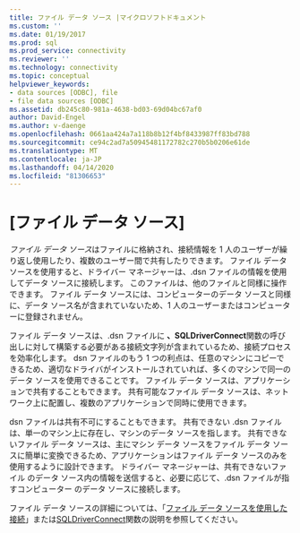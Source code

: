 ```yaml
---
title: ファイル データ ソース |マイクロソフトドキュメント
ms.custom: ''
ms.date: 01/19/2017
ms.prod: sql
ms.prod_service: connectivity
ms.reviewer: ''
ms.technology: connectivity
ms.topic: conceptual
helpviewer_keywords:
- data sources [ODBC], file
- file data sources [ODBC]
ms.assetid: db245c80-981a-4638-bd03-69d04bc67af0
author: David-Engel
ms.author: v-daenge
ms.openlocfilehash: 0661aa424a7a118b8b12f4bf8433987ff83bd788
ms.sourcegitcommit: ce94c2ad7a50945481172782c270b5b0206e61de
ms.translationtype: MT
ms.contentlocale: ja-JP
ms.lasthandoff: 04/14/2020
ms.locfileid: "81306653"
---
```

# <a name="file-data-sources"></a>[ファイル データ ソース]
*ファイル データ ソース*はファイルに格納され、接続情報を 1 人のユーザーが繰り返し使用したり、複数のユーザー間で共有したりできます。 ファイル データ ソースを使用すると、ドライバー マネージャーは、.dsn ファイルの情報を使用してデータ ソースに接続します。 このファイルは、他のファイルと同様に操作できます。 ファイル データ ソースには、コンピューターのデータ ソースと同様に、データ ソース名が含まれていないため、1 人のユーザーまたはコンピューターに登録されません。  
  
 ファイル データ ソースは、.dsn ファイルに **、SQLDriverConnect**関数の呼び出しに対して構築する必要がある接続文字列が含まれているため、接続プロセスを効率化します。 dsn ファイルのもう 1 つの利点は、任意のマシンにコピーできるため、適切なドライバがインストールされていれば、多くのマシンで同一のデータ ソースを使用できることです。 ファイル データ ソースは、アプリケーションで共有することもできます。 共有可能なファイル データ ソースは、ネットワーク上に配置し、複数のアプリケーションで同時に使用できます。  
  
 dsn ファイルは共有不可にすることもできます。 共有できない .dsn ファイルは、単一のマシン上に存在し、マシンのデータ ソースを指します。 共有できないファイル データ ソースは、主にマシン データ ソースをファイル データ ソースに簡単に変換できるため、アプリケーションはファイル データ ソースのみを使用するように設計できます。 ドライバー マネージャーは、共有できないファイル のデータ ソース内の情報を送信すると、必要に応じて、.dsn ファイルが指すコンピューター のデータ ソースに接続します。  
  
 ファイル データ ソースの詳細については、「[ファイル データ ソースを使用した接続](../../odbc/reference/develop-app/connecting-using-file-data-sources.md)」または[SQLDriverConnect](../../odbc/reference/syntax/sqldriverconnect-function.md)関数の説明を参照してください。
